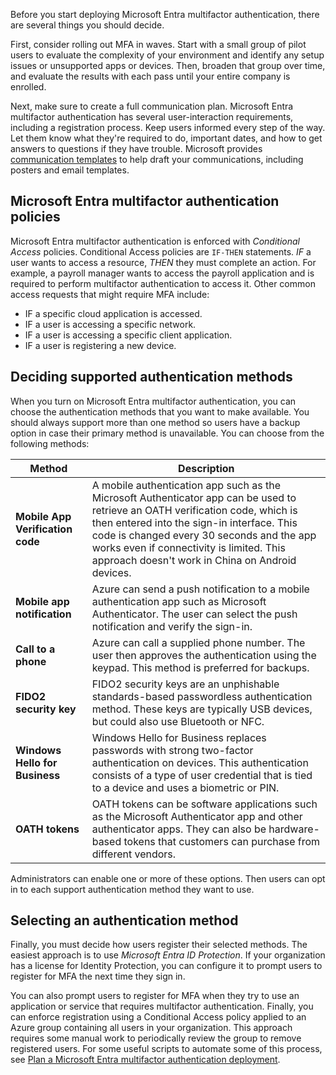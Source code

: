Before you start deploying Microsoft Entra multifactor authentication, there are several things you should decide.

First, consider rolling out MFA in waves. Start with a small group of pilot users to evaluate the complexity of your environment and identify any setup issues or unsupported apps or devices. Then, broaden that group over time, and evaluate the results with each pass until your entire company is enrolled.

Next, make sure to create a full communication plan. Microsoft Entra multifactor authentication has several user-interaction requirements, including a registration process. Keep users informed every step of the way. Let them know what they're required to do, important dates, and how to get answers to questions if they have trouble. Microsoft provides [communication templates](https://www.microsoft.com/download/details.aspx?id=57600&WT.mc_id=rss_alldownloads_all) to help draft your communications, including posters and email templates.

<a name='azure-ad-mfa-policies'></a>

## Microsoft Entra multifactor authentication policies

Microsoft Entra multifactor authentication is enforced with *Conditional Access* policies. Conditional Access policies are `IF-THEN` statements. *IF* a user wants to access a resource, *THEN* they must complete an action. For example, a payroll manager wants to access the payroll application and is required to perform multifactor authentication to access it. Other common access requests that might require MFA include:

- IF a specific cloud application is accessed.
- IF a user is accessing a specific network.
- IF a user is accessing a specific client application.
- IF a user is registering a new device.

## Deciding supported authentication methods

When you turn on Microsoft Entra multifactor authentication, you can choose the authentication methods that you want to make available. You should always support more than one method so users have a backup option in case their primary method is unavailable. You can choose from the following methods:

| Method | Description |
|--------|-------------|
| **Mobile App Verification code** | A mobile authentication app such as the Microsoft Authenticator app can be used to retrieve an OATH verification code, which is then entered into the sign-in interface. This code is changed every 30 seconds and the app works even if connectivity is limited. This approach doesn't work in China on Android devices. |
| **Mobile app notification** | Azure can send a push notification to a mobile authentication app such as Microsoft Authenticator. The user can select the push notification and verify the sign-in. |
| **Call to a phone** | Azure can call a supplied phone number. The user then approves the authentication using the keypad. This method is preferred for backups. |
| **FIDO2 security key** | FIDO2 security keys are an unphishable standards-based passwordless authentication method. These keys are typically USB devices, but could also use Bluetooth or NFC. |
| **Windows Hello for Business** | Windows Hello for Business replaces passwords with strong two-factor authentication on devices. This authentication consists of a type of user credential that is tied to a device and uses a biometric or PIN. |
| **OATH tokens** | OATH tokens can be software applications such as the Microsoft Authenticator app and other authenticator apps. They can also be hardware-based tokens that customers can purchase from different vendors. |

Administrators can enable one or more of these options. Then users can opt in to each support authentication method they want to use.

## Selecting an authentication method

Finally, you must decide how users register their selected methods. The easiest approach is to use *Microsoft Entra ID Protection*. If your organization has a license for Identity Protection, you can configure it to prompt users to register for MFA the next time they sign in.

You can also prompt users to register for MFA when they try to use an application or service that requires multifactor authentication. Finally, you can enforce registration using a Conditional Access policy applied to an Azure group containing all users in your organization. This approach requires some manual work to periodically review the group to remove registered users. For some useful scripts to automate some of this process, see [Plan a Microsoft Entra multifactor authentication deployment](/azure/active-directory/authentication/howto-mfa-getstarted#enforcing-registration).
